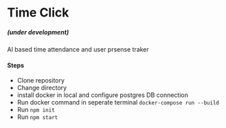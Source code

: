 # Time Click 
##### (under development)

AI based time attendance and user prsense traker

#### Steps

- Clone repository
- Change directory
- install docker in local and configure postgres DB connection
- Run docker command in seperate terminal `docker-compose run --build`
- Run `npm init`
- Run `npm start`
